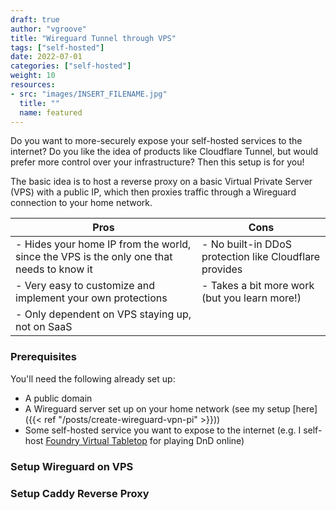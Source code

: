 ```yaml
---
draft: true
author: "vgroove"
title: "Wireguard Tunnel through VPS"
tags: ["self-hosted"]
date: 2022-07-01
categories: ["self-hosted"]
weight: 10
resources:
- src: "images/INSERT_FILENAME.jpg"
  title: ""
  name: featured
---
```


Do you want to more-securely expose your self-hosted services to the internet? Do you like the idea of products like Cloudflare Tunnel, but would prefer more control over your infrastructure? Then this setup is for you! 

The basic idea is to host a reverse proxy on a basic Virtual Private Server (VPS) with a public IP, which then proxies traffic through a Wireguard connection to your home network. 

|Pros|Cons|
|----|----|
| - Hides your home IP from the world, since the VPS is the only one that needs to know it | - No built-in DDoS protection like Cloudflare provides |
| - Very easy to customize and implement your own protections | - Takes a bit more work (but you learn more!) |
| - Only dependent on VPS staying up, not on SaaS | |

### Prerequisites

You'll need the following already set up:

  - A public domain
  - A Wireguard server set up on your home network (see my setup [here]({{< ref "/posts/create-wireguard-vpn-pi" >}}))
  - Some self-hosted service you want to expose to the internet (e.g. I self-host [Foundry Virtual Tabletop](https://foundryvtt.com/) for playing DnD online)

### Setup Wireguard on VPS

### Setup Caddy Reverse Proxy